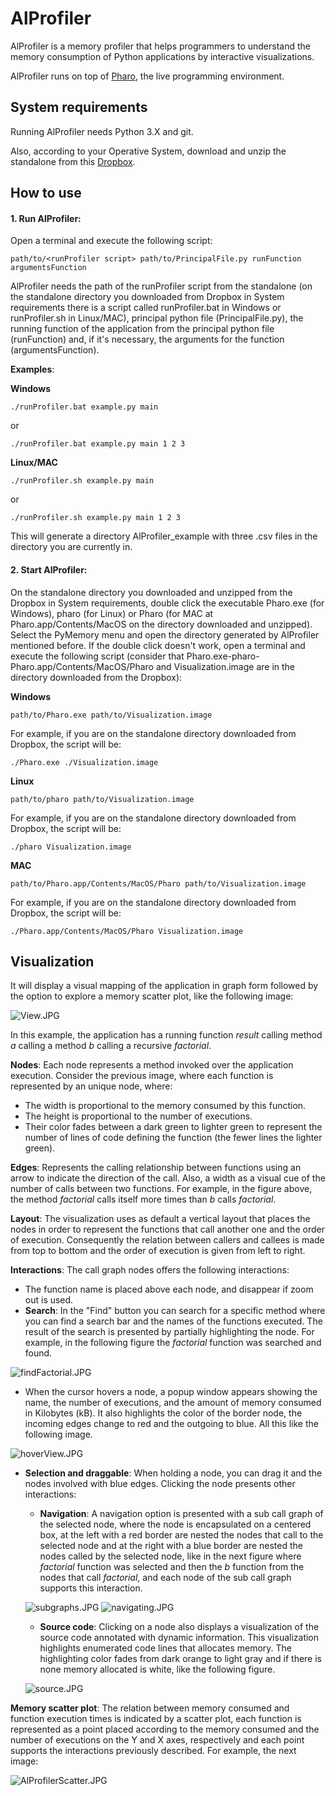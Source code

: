 # AlProfiler

AlProfiler is a memory profiler that helps programmers to understand the memory consumption of Python applications by interactive visualizations.

AlProfiler runs on top of [Pharo](http://pharo.org), the live programming environment.

## System requirements
Running AlProfiler needs Python 3.X and git.

Also, according to your Operative System, download and unzip the standalone from this [Dropbox](https://www.dropbox.com/sh/0fcpw87wfkn3p2n/AABhROrMdwnhR4-aP1e0nrNNa?dl=0).

## How to use

#### 1. Run AlProfiler: 

Open a terminal and execute the following script: 

```
path/to/<runProfiler script> path/to/PrincipalFile.py runFunction argumentsFunction
```
AlProfiler needs the path of the runProfiler script from the standalone (on the standalone directory you downloaded from Dropbox in System requirements there is a script called runProfiler.bat in Windows or runProfiler.sh in Linux/MAC), principal python file (PrincipalFile.py), the running function of the application from the principal python file (runFunction) and, if it's necessary, the arguments for the function (argumentsFunction).

**Examples**:

**Windows**
```
./runProfiler.bat example.py main
```

or

```
./runProfiler.bat example.py main 1 2 3
```

**Linux/MAC**
```
./runProfiler.sh example.py main
```

or

```
./runProfiler.sh example.py main 1 2 3
```

This will generate a directory AlProfiler_example with three .csv files in the directory you are currently in.

#### 2. Start AlProfiler: 

On the standalone directory you downloaded and unzipped from the Dropbox in System requirements, double click the executable Pharo.exe (for Windows), pharo (for Linux) or Pharo (for MAC at Pharo.app/Contents/MacOS on the directory downloaded and unzipped). Select the PyMemory menu and open the directory generated by AlProfiler mentioned before. If the double click doesn't work, open a terminal and execute the following script (consider that Pharo.exe-pharo-Pharo.app/Contents/MacOS/Pharo and Visualization.image are in the directory downloaded from the Dropbox):

**Windows**
```
path/to/Pharo.exe path/to/Visualization.image
```
For example, if you are on the standalone directory downloaded from Dropbox, the script will be:
```
./Pharo.exe ./Visualization.image
```

**Linux**
```
path/to/pharo path/to/Visualization.image
```
For example, if you are on the standalone directory downloaded from Dropbox, the script will be:
```
./pharo Visualization.image 
```
**MAC**
```
path/to/Pharo.app/Contents/MacOS/Pharo path/to/Visualization.image
```

For example, if you are on the standalone directory downloaded from Dropbox, the script will be:
```
./Pharo.app/Contents/MacOS/Pharo Visualization.image
```

## Visualization

It will display a visual mapping of the application in graph form followed by the option to explore a memory scatter plot, like the following image: 

![View.JPG](images/View.JPG)

In this example, the application has a running function *result* calling method *a* calling a method *b* calling a recursive *factorial*.

**Nodes**: Each node represents a method invoked over the application execution. Consider the previous image, where each function is represented by an unique node, where:

- The width is proportional to the memory consumed by this function.
- The height is proportional to the number of executions.
- Their color fades between a dark green to lighter green to represent the number of lines of code defining the function (the fewer lines the lighter green).

**Edges**: Represents the calling relationship between functions using an arrow to indicate the direction of the call. Also, a width as a visual cue of the number of calls between two functions. For example, in the figure above, the method *factorial* calls itself more times than *b* calls *factorial*.

**Layout**: The visualization uses as default a vertical layout that places the nodes in order to represent the functions that call another one and the order of execution. Consequently the relation between callers and callees is made from top to bottom and the order of execution is given from left to right.

**Interactions**: The call graph nodes offers the following interactions:

- The function name is placed above each node, and disappear if zoom out is used.
- **Search**: In the "Find" button you can search for a specific method where you can find a search bar and the names of the functions executed. The result of the search is presented by partially highlighting the node. For example, in the following figure the *factorial* function was searched and found.

![findFactorial.JPG](images/findFactorial.JPG)

- When the cursor hovers a node, a popup window appears showing the name, the number of executions, and the amount of memory consumed in Kilobytes (kB). It also highlights the color of the border node, the incoming edges change to red and the outgoing to blue. All this like the following image.

![hoverView.JPG](images/hoverView.JPG)

- **Selection and draggable**: When holding a node, you can drag it and the nodes involved with blue edges. Clicking the node presents other interactions:
    - **Navigation**: A navigation option is presented with a sub call graph of the selected node, where the node is encapsulated on a centered box, at the left with a red border are nested the nodes that call to the selected node and at the right with a blue border are nested the nodes called by the selected node, like in the next figure where *factorial* function was selected and then the *b* function from the nodes that call *factorial*, and each node of the sub call graph supports this interaction. 
    
    ![subgraphs.JPG](images/subgraphs.JPG) ![navigating.JPG](images/navigating.JPG)
    
    - **Source code**: Clicking on a node also displays a visualization of the source code annotated with dynamic information. This visualization highlights enumerated code lines that allocates memory. The highlighting color fades from dark orange to light gray and if there is none memory allocated is white, like the following figure.
 
    ![source.JPG](images/source.JPG)

**Memory scatter plot**: The relation between memory consumed and function execution times is indicated by a scatter plot, each function is represented as a point placed according to the memory consumed and the number of executions on the Y and X axes, respectively and each point supports the interactions previously described. For example, the next image:

![AlProfilerScatter.JPG](images/AlProfilerScatter.JPG)